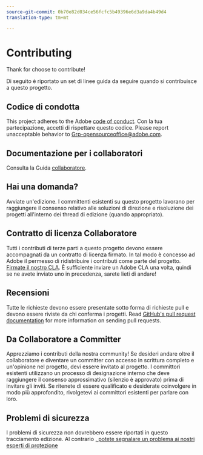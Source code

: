 ```yaml
---
source-git-commit: 0b70e82d034ce56fcfc5b49396e6d3a9da4b49d4
translation-type: tm+mt

---
```

# Contributing

Thank for choose to contribute!

Di seguito è riportato un set di linee guida da seguire quando si contribuisce a questo progetto.

## Codice di condotta

This project adheres to the Adobe [code of conduct](code-of-conduct.md). Con la tua partecipazione, accetti di rispettare questo codice. Please report unacceptable behavior to
[Grp-opensourceoffice@adobe.com](mailto:Grp-opensourceoffice@adobe.com).

## Documentazione per i collaboratori

Consulta la Guida [collaboratore](https://docs.adobe.com/content/help/en/contributor/contributor-guide/introduction.html).

## Hai una domanda?

Avviate un'edizione. I committenti esistenti su questo progetto lavorano per raggiungere
il consenso relativo alle soluzioni di direzione e risoluzione dei progetti all'interno dei thread
di edizione (quando appropriato).

## Contratto di licenza Collaboratore

Tutti i contributi di terze parti a questo progetto devono essere accompagnati da un contratto di licenza firmato. In tal modo è concesso ad Adobe il permesso di ridistribuire i contributi come parte del progetto. [Firmate il nostro CLA](http://opensource.adobe.com/cla.html). È sufficiente inviare un Adobe CLA una volta, quindi se ne avete inviato uno in precedenza, sarete lieti di andare!

## Recensioni

Tutte le richieste devono essere presentate sotto forma di richieste pull e devono essere riviste da chi conferma i progetti. Read [GitHub's pull request documentation](https://help.github.com/articles/about-pull-requests/)
for more information on sending pull requests.

<!--
Lastly, please follow the [pull request template](PULL_REQUEST_TEMPLATE.md) when
submitting a pull request!
-->

## Da Collaboratore a Committer

Apprezziamo i contributi della nostra community! Se desideri andare oltre il collaboratore
e diventare un committer con accesso in scrittura completo e un'opinione nel progetto, devi essere invitato al progetto. I committori esistenti utilizzano un processo di designazione
interno che deve raggiungere il consenso approssimativo (silenzio è approvato) prima di invitare gli inviti. Se ritenete di essere qualificato e desiderate coinvolgere in modo più approfondito,
rivolgetevi ai committori esistenti per parlare con loro.

## Problemi di sicurezza

I problemi di sicurezza non dovrebbero essere riportati in questo tracciamento edizione. Al contrario [, potete segnalare un problema ai nostri esperti di protezione](https://helpx.adobe.com/security/alertus.html)
